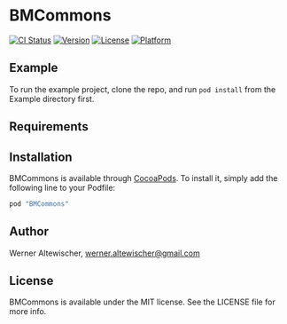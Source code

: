 # BMCommons

[![CI Status](http://img.shields.io/travis/werner77/BMCommons.svg?style=flat)](https://travis-ci.org/werner77/BMCommons)
[![Version](https://img.shields.io/cocoapods/v/BMCommons.svg?style=flat)](http://cocoapods.org/pods/BMCommons)
[![License](https://img.shields.io/cocoapods/l/BMCommons.svg?style=flat)](http://cocoapods.org/pods/BMCommons)
[![Platform](https://img.shields.io/cocoapods/p/BMCommons.svg?style=flat)](http://cocoapods.org/pods/BMCommons)

## Example

To run the example project, clone the repo, and run `pod install` from the Example directory first.

## Requirements

## Installation

BMCommons is available through [CocoaPods](http://cocoapods.org). To install
it, simply add the following line to your Podfile:

```ruby
pod "BMCommons"
```

## Author

Werner Altewischer, werner.altewischer@gmail.com

## License

BMCommons is available under the MIT license. See the LICENSE file for more info.
